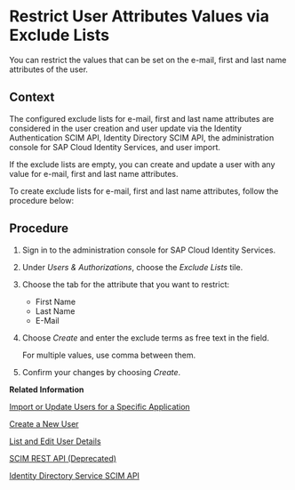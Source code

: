 <!-- loiocb108c22162741e2a50b7cf8466148bf -->

# Restrict User Attributes Values via Exclude Lists

You can restrict the values that can be set on the e-mail, first and last name attributes of the user.



## Context

The configured exclude lists for e-mail, first and last name attributes are considered in the user creation and user update via the Identity Authentication SCIM API, Identity Directory SCIM API, the administration console for SAP Cloud Identity Services, and user import.

If the exclude lists are empty, you can create and update a user with any value for e-mail, first and last name attributes.

To create exclude lists for e-mail, first and last name attributes, follow the procedure below:



<a name="loiocb108c22162741e2a50b7cf8466148bf__steps_af2_wl4_kpb"/>

## Procedure

1.  Sign in to the administration console for SAP Cloud Identity Services.

2.  Under *Users & Authorizations*, choose the *Exclude Lists* tile.

3.  Choose the tab for the attribute that you want to restrict:

    -   First Name
    -   Last Name
    -   E-Mail

4.  Choose *Create* and enter the exclude terms as free text in the field.

    For multiple values, use comma between them.

5.  Confirm your changes by choosing *Create*.


**Related Information**  


[Import or Update Users for a Specific Application](import-or-update-users-for-a-specific-application-33838e0.md "As a tenant administrator, you can import new users or update existing ones for a specific application with a CSV file. You can also send activation e-mails to the users that have not received activation e-mails for that application so far.")

[Create a New User](create-a-new-user-348deef.md "As a tenant administrator, you can create a new user in the administration console for SAP Cloud Identity Services.")

[List and Edit User Details](list-and-edit-user-details-045cb01.md "As a tenant administrator, you can view detailed information about the users in the administration console for SAP Cloud Identity Services. Optionally you can edit this information.")

[SCIM REST API \(Deprecated\)](../Development/scim-rest-api-deprecated-2f21568.md "This section contains information about the Identity Authentication implementation of the System for Cross-domain Identity Management (SCIM) REST API protocol.")

[Identity Directory Service SCIM API](https://api.sap.com/api/IdDS_SCIM/resource)

